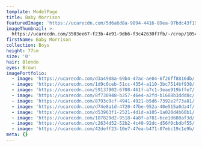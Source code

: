 ```yaml
---
template: ModelPage
title: Baby Morrison
featuredImage: 'https://ucarecdn.com/5d6a6d8a-9894-4416-89ea-97bdc43f19c5/'
imageThumbnail: >-
  https://ucarecdn.com/3503ee67-f23b-4e91-9db6-f3c42630f7fb/-/crop/1054x1262/0,0/-/preview/
firstName: Baby Morrison
collection: Boys
height: 77cm
size: '0'
hair: Blonde
eyes: Brown
imagePortfolio:
  - image: 'https://ucarecdn.com/d3a4988a-69b4-47ac-ae04-6f26ff8816db/'
  - image: 'https://ucarecdn.com/1d9c0ceb-51cc-4354-a110-3bc7514bf938/'
  - image: 'https://ucarecdn.com/59137902-6708-461f-a7c1-3eae919bffe7/'
  - image: 'https://ucarecdn.com/8f730948-b257-46e4-a2fd-b1688b3ddd8c/'
  - image: 'https://ucarecdn.com/8793c9cf-4941-4921-b5d6-7392e2f73a81/'
  - image: 'https://ucarecdn.com/d74e8a1d-4720-47be-952a-40e515a0da4f/'
  - image: 'https://ucarecdn.com/d53963f1-2521-4d1d-a105-1a020d4b60b1/'
  - image: 'https://ucarecdn.com/187829d2-9518-4a8f-a781-6ce1d680af3d/'
  - image: 'https://ucarecdn.com/c2634d52-52b2-4c40-92dc-d56f0cbdbf55/'
  - image: 'https://ucarecdn.com/42deff23-10e7-47ea-b471-87ebc19c1e9b/'
meta: {}
---
```



